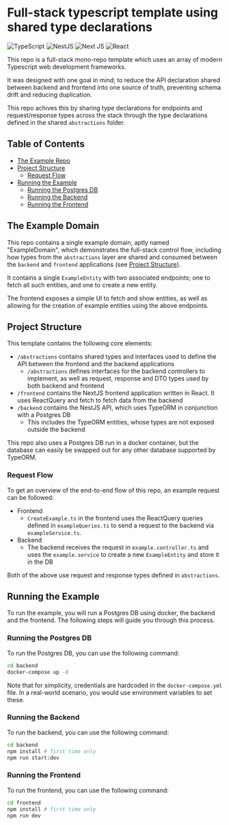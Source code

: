 # Full-stack typescript template using shared type declarations

![TypeScript](https://img.shields.io/badge/typescript-%23007ACC.svg?style=for-the-badge&logo=typescript&logoColor=white)
![NestJS](https://img.shields.io/badge/nestjs-%23E0234E.svg?style=for-the-badge&logo=nestjs&logoColor=white)
![Next JS](https://img.shields.io/badge/Next-black?style=for-the-badge&logo=next.js&logoColor=white)
![React](https://img.shields.io/badge/react-%2320232a.svg?style=for-the-badge&logo=react&logoColor=%2361DAFB)

This repo is a full-stack mono-repo template which uses an array of modern Typescript web development frameworks.

It was designed with one goal in mind; to reduce the API declaration shared between backend and frontend into one source of truth, preventing schema drift and reducing duplication.

This repo achives this by sharing type declarations for endpoints and request/response types across the stack through the type declarations defined in the shared `abstractions` folder.

## Table of Contents

- [The Example Repo](#the-example-domain)
- [Project Structure](#project-structure)
  - [Request Flow](#request-flow)
- [Running the Example](#running-the-example)
  - [Running the Postgres DB](#running-the-postgres-db)
  - [Running the Backend](#running-the-backend)
  - [Running the Frontend](#running-the-frontend)

## The Example Domain

This repo contains a single example domain, aptly named "ExampleDomain", which demonstrates the full-stack control flow, including how types from the `abstractions` layer are shared and consumed between the `backend` and `frontend` applications (see [Project Structure](#project-structure)).

It contains a single `ExampleEntity` with two associated endpoints; one to fetch all such entities, and one to create a new entity.

The frontend exposes a simple UI to fetch and show entities, as well as allowing for the creation of example entities using the above endpoints.

## Project Structure

This template contains the following core elements:

- `/abstractions` contains shared types and interfaces used to define the API between the frontend and the backend applications
  - `/abstractions` defines interfaces for the backend controllers to implement, as well as request, response and DTO types used by both backend and frontend
- `/frontend` contains the NextJS frontend application written in React. It uses ReactQuery and fetch to fetch data from the backend
- `/backend` contains the NestJS API, which uses TypeORM in conjunction with a Postgres DB
  - This includes the TypeORM entities, whose types are not exposed outside the backend

This repo also uses a Postgres DB run in a docker container, but the database can easily be swapped out for any other database supported by TypeORM.

### Request Flow

To get an overview of the end-to-end flow of this repo, an example request can be followed:

- Frontend
  - `CreateExample.ts` in the frontend uses the ReactQuery queries defined in `exampleQueries.ts` to send a request to the backend via `exampleService.ts`.
- Backend
  - The backend receives the request in `example.controller.ts` and uses the `example.service` to create a new `ExampleEntity` and store it in the DB

Both of the above use request and response types defined in `abstractions`.

## Running the Example

To run the example, you will run a Postgres DB using docker, the backend and the frontend. The following steps will guide you through this process.

### Running the Postgres DB

To run the Postgres DB, you can use the following command:

```bash
cd backend
docker-compose up -d
```

Note that for simplicity, credentials are hardcoded in the `docker-compose.yml` file. In a real-world scenario, you would use environment variables to set these.

### Running the Backend

To run the backend, you can use the following command:

```bash
cd backend
npm install # first time only
npm run start:dev
```

### Running the Frontend

To run the frontend, you can use the following command:

```bash
cd frontend
npm install # first time only
npm run dev
```
